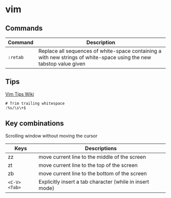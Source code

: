 # vim

## Commands

Command | Description
--- | ---
``:retab`` | Replace all sequences of white-space containing a <Tab> with new strings of white-space using the new tabstop value given

## Tips

[Vim Tips Wiki](http://vim.wikia.com/wiki/Vim_Tips_Wiki)

```
# Trim trailing whitespace
:%s/\s\+$
```

## Key combinations

Scrolling window without moving the cursor

Keys | Descriptions
--- | ---
zz | move current line to the middle of the screen
zt | move current line to the top of the screen
zb | move current line to the bottom of the screen
`<C-V><Tab>` | Explicitly insert a tab character (while in insert mode)

